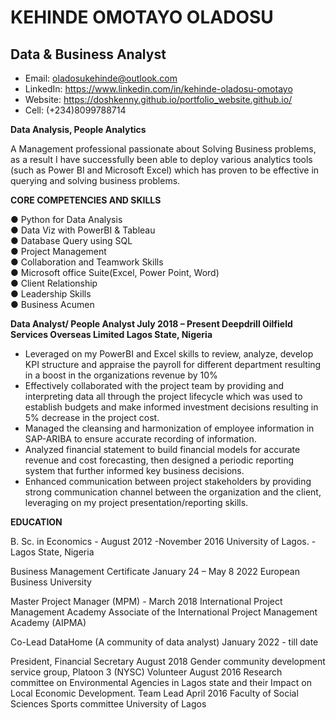 # KEHINDE OMOTAYO OLADOSU

## Data & Business Analyst

  
  - Email: oladosukehinde@outlook.com
  - LinkedIn: https://www.linkedin.com/in/kehinde-oladosu-omotayo
  - Website: https://doshkenny.github.io/portfolio_website.github.io/
  - Cell: (+234)8099788714 

**Data Analysis, People Analytics**

A Management professional passionate about Solving Business problems, 
as a result I have successfully been able to deploy various analytics 
tools (such as Power BI and Microsoft Excel) which has proven to be 
effective in querying and solving business problems.


**CORE COMPETENCIES AND SKILLS**

●	Python for Data Analysis\
●	Data Viz with PowerBI & Tableau\
●	Database Query using SQL\
●	Project Management\
●	Collaboration and Teamwork Skills\
●	Microsoft office Suite(Excel, Power Point, Word)\
●	Client Relationship\
●	Leadership Skills\
●	Business Acumen

**Data Analyst/ People Analyst	July 2018 – Present
Deepdrill Oilfield Services Overseas Limited	Lagos State, Nigeria**
- Leveraged on my PowerBI and Excel skills to review, analyze, develop KPI structure and appraise the payroll for different department resulting in a boost in the organizations revenue by 10% 
-	Effectively collaborated with the project team by providing and interpreting data all through the project lifecycle which was used to establish budgets and make informed investment decisions resulting in 5% decrease in the project cost.
-	Managed the cleansing and harmonization of employee information in SAP-ARIBA to ensure accurate recording of information.
-	Analyzed financial statement to build financial models for accurate revenue and cost forecasting, then designed a periodic reporting system that further informed key business decisions.
-	Enhanced communication between project stakeholders by providing strong communication channel between the organization and the client, leveraging on my project presentation/reporting skills.

**EDUCATION**

B. Sc. in Economics  -	August 2012 -November 2016
University of Lagos. -	Lagos State, Nigeria
 
Business Management Certificate	January 24 – May 8 2022 European Business University

Master Project Manager (MPM) - March 2018
International Project Management Academy Associate of the International Project Management Academy (AIPMA)

Co-Lead DataHome (A community of data analyst)	January 2022 - till date

President, Financial Secretary	August 2018
Gender community development service group, Platoon 3 (NYSC)
Volunteer	August 2016
Research committee on Environmental Agencies in Lagos state and their Impact on Local Economic Development.
Team Lead	April 2016
Faculty of Social Sciences Sports committee	University of Lagos















